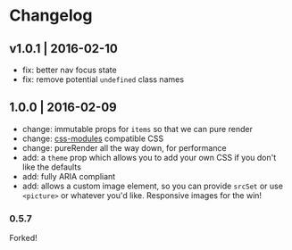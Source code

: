# Changelog

## v1.0.1 | 2016-02-10
* fix: better nav focus state
* fix: remove potential `undefined` class names

## 1.0.0 | 2016-02-09
* change: immutable props for `items` so that we can pure render
* change: [css-modules](https://github.com/css-modules/) compatible CSS
* change: pureRender all the way down, for performance
* add: a `theme` prop which allows you to add your own CSS if you don't like the defaults
* add: fully ARIA compliant
* add: allows a custom image element, so you can provide `srcSet` or use `<picture>` or whatever you'd like. Responsive images for the win!

### 0.5.7
Forked!


